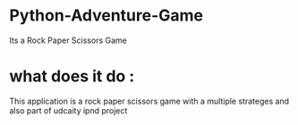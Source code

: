 # Python-Adventure-Game
Its a Rock Paper Scissors Game
# what does it do :
This application is a rock paper scissors game with a multiple strateges and also part of udcaity ipnd project
